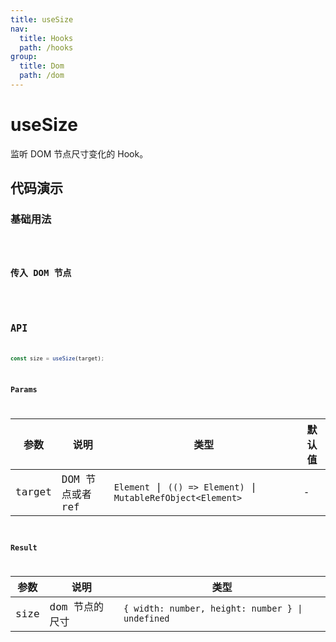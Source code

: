```yaml
---
title: useSize
nav:
  title: Hooks
  path: /hooks
group:
  title: Dom
  path: /dom
---
```


# useSize

<Tag lang="zh-CN" tags="ssr"></Tag>

监听 DOM 节点尺寸变化的 Hook。

## 代码演示

### 基础用法

<code src="./demo/demo1.tsx" />

### 传入 DOM 节点

<code src="./demo/demo2.tsx" />

## API

```typescript
const size = useSize(target);
```

### Params

| 参数    | 说明                                         | 类型                   | 默认值 |
|---------|----------------------------------------------|------------------------|--------|
| target | DOM 节点或者 ref  | `Element` \| `(() => Element)` \| `MutableRefObject<Element>` | -      |

### Result

| 参数     | 说明                                     | 类型       |
|----------|------------------------------------------|------------|
| size  | dom 节点的尺寸                         | `{ width: number, height: number } \| undefined`    |
